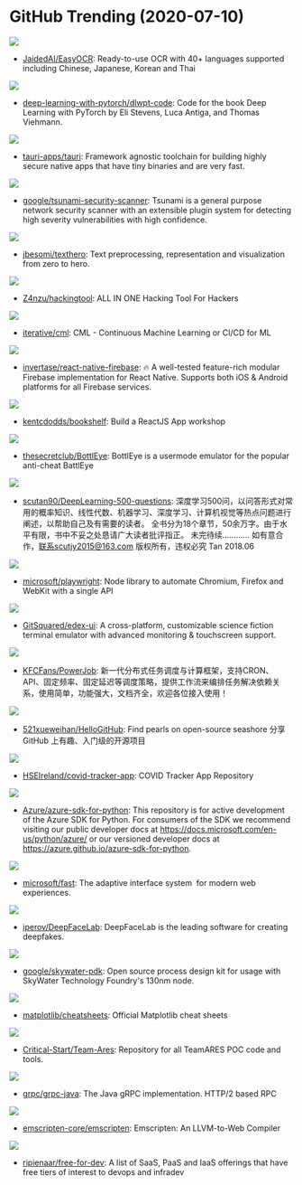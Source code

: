 # GitHub Trending (2020-07-10)

![](https://img.shields.io/badge/Python-New%20990-green?style=flat-square&logo=appveyor)
- [JaidedAI/EasyOCR](https://github.com/JaidedAI/EasyOCR): Ready-to-use OCR with 40+ languages supported including Chinese, Japanese, Korean and Thai

![](https://img.shields.io/badge/Jupyter%20Notebook-New%20117-green?style=flat-square&logo=appveyor)
- [deep-learning-with-pytorch/dlwpt-code](https://github.com/deep-learning-with-pytorch/dlwpt-code): Code for the book Deep Learning with PyTorch by Eli Stevens, Luca Antiga, and Thomas Viehmann.

![](https://img.shields.io/badge/Rust-New%20432-green?style=flat-square&logo=appveyor)
- [tauri-apps/tauri](https://github.com/tauri-apps/tauri): Framework agnostic toolchain for building highly secure native apps that have tiny binaries and are very fast.

![](https://img.shields.io/badge/Java-New%201-green?style=flat-square&logo=appveyor)
- [google/tsunami-security-scanner](https://github.com/google/tsunami-security-scanner): Tsunami is a general purpose network security scanner with an extensible plugin system for detecting high severity vulnerabilities with high confidence.

![](https://img.shields.io/badge/Python-New%20255-green?style=flat-square&logo=appveyor)
- [jbesomi/texthero](https://github.com/jbesomi/texthero): Text preprocessing, representation and visualization from zero to hero.

![](https://img.shields.io/badge/Python-New%20411-green?style=flat-square&logo=appveyor)
- [Z4nzu/hackingtool](https://github.com/Z4nzu/hackingtool): ALL IN ONE Hacking Tool For Hackers

![](https://img.shields.io/badge/JavaScript-New%20156-green?style=flat-square&logo=appveyor)
- [iterative/cml](https://github.com/iterative/cml): CML - Continuous Machine Learning or CI/CD for ML

![](https://img.shields.io/badge/JavaScript-New%20119-green?style=flat-square&logo=appveyor)
- [invertase/react-native-firebase](https://github.com/invertase/react-native-firebase): 🔥 A well-tested feature-rich modular Firebase implementation for React Native. Supports both iOS & Android platforms for all Firebase services.

![](https://img.shields.io/badge/JavaScript-New%2058-green?style=flat-square&logo=appveyor)
- [kentcdodds/bookshelf](https://github.com/kentcdodds/bookshelf): Build a ReactJS App workshop

![](https://img.shields.io/badge/C%2B%2B-New%2054-green?style=flat-square&logo=appveyor)
- [thesecretclub/BottlEye](https://github.com/thesecretclub/BottlEye): BottlEye is a usermode emulator for the popular anti-cheat BattlEye

![](https://img.shields.io/badge/none-New%20201-green?style=flat-square&logo=appveyor)
- [scutan90/DeepLearning-500-questions](https://github.com/scutan90/DeepLearning-500-questions): 深度学习500问，以问答形式对常用的概率知识、线性代数、机器学习、深度学习、计算机视觉等热点问题进行阐述，以帮助自己及有需要的读者。 全书分为18个章节，50余万字。由于水平有限，书中不妥之处恳请广大读者批评指正。 未完待续............ 如有意合作，联系scutjy2015@163.com 版权所有，违权必究 Tan 2018.06

![](https://img.shields.io/badge/TypeScript-New%2069-green?style=flat-square&logo=appveyor)
- [microsoft/playwright](https://github.com/microsoft/playwright): Node library to automate Chromium, Firefox and WebKit with a single API

![](https://img.shields.io/badge/JavaScript-New%20349-green?style=flat-square&logo=appveyor)
- [GitSquared/edex-ui](https://github.com/GitSquared/edex-ui): A cross-platform, customizable science fiction terminal emulator with advanced monitoring & touchscreen support.

![](https://img.shields.io/badge/Java-New%2043-green?style=flat-square&logo=appveyor)
- [KFCFans/PowerJob](https://github.com/KFCFans/PowerJob): 新一代分布式任务调度与计算框架，支持CRON、API、固定频率、固定延迟等调度策略，提供工作流来编排任务解决依赖关系，使用简单，功能强大，文档齐全，欢迎各位接入使用！

![](https://img.shields.io/badge/Python-New%20101-green?style=flat-square&logo=appveyor)
- [521xueweihan/HelloGitHub](https://github.com/521xueweihan/HelloGitHub): Find pearls on open-source seashore 分享 GitHub 上有趣、入门级的开源项目

![](https://img.shields.io/badge/TypeScript-New%2054-green?style=flat-square&logo=appveyor)
- [HSEIreland/covid-tracker-app](https://github.com/HSEIreland/covid-tracker-app): COVID Tracker App Repository

![](https://img.shields.io/badge/Python-New%2018-green?style=flat-square&logo=appveyor)
- [Azure/azure-sdk-for-python](https://github.com/Azure/azure-sdk-for-python): This repository is for active development of the Azure SDK for Python. For consumers of the SDK we recommend visiting our public developer docs at https://docs.microsoft.com/en-us/python/azure/ or our versioned developer docs at https://azure.github.io/azure-sdk-for-python.

![](https://img.shields.io/badge/TypeScript-New%20227-green?style=flat-square&logo=appveyor)
- [microsoft/fast](https://github.com/microsoft/fast): The adaptive interface system  for modern web experiences.

![](https://img.shields.io/badge/Python-New%20188-green?style=flat-square&logo=appveyor)
- [iperov/DeepFaceLab](https://github.com/iperov/DeepFaceLab): DeepFaceLab is the leading software for creating deepfakes.

![](https://img.shields.io/badge/Python-New%20119-green?style=flat-square&logo=appveyor)
- [google/skywater-pdk](https://github.com/google/skywater-pdk): Open source process design kit for usage with SkyWater Technology Foundry's 130nm node.

![](https://img.shields.io/badge/Python-New%20273-green?style=flat-square&logo=appveyor)
- [matplotlib/cheatsheets](https://github.com/matplotlib/cheatsheets): Official Matplotlib cheat sheets

![](https://img.shields.io/badge/Python-New%2012-green?style=flat-square&logo=appveyor)
- [Critical-Start/Team-Ares](https://github.com/Critical-Start/Team-Ares): Repository for all TeamARES POC code and tools.

![](https://img.shields.io/badge/Java-New%2014-green?style=flat-square&logo=appveyor)
- [grpc/grpc-java](https://github.com/grpc/grpc-java): The Java gRPC implementation. HTTP/2 based RPC

![](https://img.shields.io/badge/C%2B%2B-New%2024-green?style=flat-square&logo=appveyor)
- [emscripten-core/emscripten](https://github.com/emscripten-core/emscripten): Emscripten: An LLVM-to-Web Compiler

![](https://img.shields.io/badge/HTML-New%2091-green?style=flat-square&logo=appveyor)
- [ripienaar/free-for-dev](https://github.com/ripienaar/free-for-dev): A list of SaaS, PaaS and IaaS offerings that have free tiers of interest to devops and infradev

